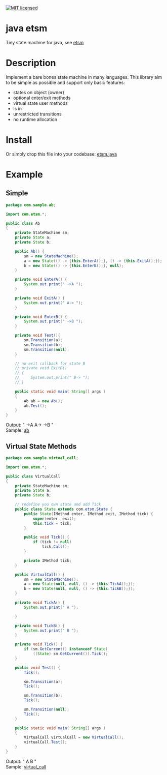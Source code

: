 [![MIT licensed](https://img.shields.io/badge/license-MIT-blue.svg)](LICENSE)

# java etsm
Tiny state machine for java, see [etsm](https://github.com/ethiffeault/etsm)

# Description
Implement a bare bones state machine in many languages. This library aim to be simple as possible and support only basic features: 

- states on object (owner)
- optional enter/exit methods
- virtual state user methods
- is in
- unrestricted transitions
- no runtime allocation

# Install

Or simply drop this file into your codebase: [etsm.java]()

# Example

## Simple

```java
package com.sample.ab;

import com.etsm.*;

public class Ab 
{
    private StateMachine sm;
    private State a;
    private State b;

    public Ab() {
        sm = new StateMachine();
        a = new State(() -> {this.EnterA();}, () -> {this.ExitA();});
        b = new State(() -> {this.EnterB();}, null);
    }

    private void EnterA() {
        System.out.print(" ->A ");
    }

    private void ExitA() {
        System.out.print(" A-> ");
    }

    private void EnterB() {
        System.out.print(" ->B ");
    }

    private void Test(){
        sm.Transition(a);
        sm.Transition(b);
        sm.Transition(null);
    }

    // no exit callback for state B
    // private void ExitB()
    // {
    //     System.out.print(" B-> ");
    // }

    public static void main( String[] args )
    {
        Ab ab = new Ab();
        ab.Test();
    }
}
```

Output: " ->A  A-> ->B "\
Sample: [ab]()

## Virtual State Methods

```java
package com.sample.virtual_call;

import com.etsm.*;

public class VirtualCall 
{
    private StateMachine sm;
    private State a;
    private State b;

    // redefine you own state and add Tick
    public class State extends com.etsm.State {
        public State(IMethod enter, IMethod exit, IMethod tick) {
            super(enter, exit);
            this.tick = tick;
        }

        public void Tick() {
            if (tick != null)
                tick.Call();
        }

        private IMethod tick;
    }

    public VirtualCall() {
        sm = new StateMachine();
        a = new State(null, null, () -> {this.TickA();});
        b = new State(null, null, () -> {this.TickB();});
    }

    private void TickA() {
        System.out.print(" A ");

    }

    private void TickB() {
        System.out.print(" B ");
    }

    private void Tick() {
        if (sm.GetCurrent() instanceof State)
            ((State) sm.GetCurrent()).Tick();
    }

    public void Test() {
        Tick();

        sm.Transition(a);
        Tick();

        sm.Transition(b);
        Tick();

        sm.Transition(null);
        Tick();
    }

    public static void main( String[] args )
    {
        VirtualCall virtualCall = new VirtualCall();
        virtualCall.Test();
    }
}
```

Output: " A   B "\
Sample: [virtual_call]()
